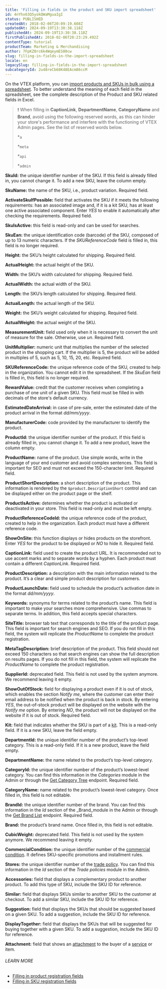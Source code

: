 ```yaml
---
title: 'Filling in fields in the product and SKU import spreadsheet'
id: 4nYhx63Q5yokQWaMguaIgI
status: PUBLISHED
createdAt: 2018-02-06T20:09:19.608Z
updatedAt: 2024-09-19T13:30:38.118Z
publishedAt: 2024-09-19T13:30:38.118Z
firstPublishedAt: 2018-02-06T20:23:29.492Z
contentType: tutorial
productTeam: Marketing & Merchandising
author: 7FpKZ0rc6k4WqeymES80cw
slug: filling-in-fields-in-the-import-spreadsheet
locale: en
legacySlug: filling-in-fields-in-the-import-spreadsheet
subcategoryId: 2u48reCb68K48EAcm86ccM
---
```


On the VTEX platform, you can [import products and SKUs in bulk using a spreadsheet](https://help.vtex.com/pt/tracks/catalogo-101--5AF0XfnjfWeopIFBgs3LIQ/17PxekVPmVYI4c3OCQ0ddJ#planilha). To better understand the meaning of each field in the spreadsheet, see the complete description of the Product and SKU related fields in Excel.

>❗ When filling in **CaptionLink**, **DepartmentName**, **CategoryName** and **Brand**, avoid using the following reserved words, as this can hinder your store's performance and interfere with the functioning of VTEX Admin pages. See the list of reserved words below.
>
> *`a`
>
> *`meta`
>
> *`api`
>
> *`admin`
> 

**SkuId:** the unique identifier number of the SKU. If this field is already filled in, you cannot change it. To add a new SKU, leave the column empty.

**SkuName:** the name of the SKU, i.e., product variation. Required field.

**ActivateSkuIfPossible:** field that activates the SKU if it meets the following requirements: has an associated image and, if it is a kit SKU, has at least one active associated component. Enter _YES_ to enable it automatically after checking the requirements. Required field.

**SkuIsActive:** this field is read-only and can be used for searches.

**SkuEan:** the unique identification code (barcode) of the SKU, composed of up to 13 numeric characters. If the _SKUReferenceCode_ field is filled in, this field is no longer required.

**Height:** the SKU’s height calculated for shipping. Required field.

**ActualHeight:** the actual height of the SKU.

**Width:** the SKU’s width calculated for shipping. Required field.

**ActualWidth:** the actual width of the SKU.

**Length:** the SKU’s length calculated for shipping. Required field.

**ActualLength:** the actual length of the SKU.

**Weight:** the SKU’s weight calculated for shipping. Required field.

**ActualWeight:** the actual weight of the SKU.

**MeasurementUnit:** field used only when it is necessary to convert the unit of measure for the sale. Otherwise, use _un_. Required field.

**UnitMultiplier:** numeric unit that multiplies the number of the selected product in the shopping cart. If the multiplier is 5, the product will be added in multiples of 5, such as 5, 10, 15, 20, etc. Required field.

**SKUReferenceCode:** the unique reference code of the SKU, created to help in the organization. You cannot edit it in the spreadsheet. If the _SkuEan_ field is filled in, this field is no longer required.

**RewardValue:** credit that the customer receives when completing a purchase of one unit of a given SKU. This field must be filled in with decimals of the store's default currency. 

**EstimatedDateArrival:** in case of pre-sale, enter the estimated date of the product arrival in the format _dd/mm/yyyy_.

**ManufacturerCode:** code provided by the manufacturer to identify the product.

**ProductId:** the unique identifier number of the product. If this field is already filled in, you cannot change it. To add a new product, leave the column empty.

**ProductName:** name of the product. Use simple words, write in the language of your end customer and avoid complex sentences. This field is important for SEO and must not exceed the 150-character limit. Required field.

**ProductShortDescription:** a short description of the product. This information is rendered by the `$product.DescriptionShort` control and can be displayed either on the product page or the shelf.

**ProductIsActive:** determines whether the product is activated or deactivated in your store. This field is read-only and must be left empty.

**ProductReferenceCodeId:** the unique reference code of the product, created to help in the organization. Each product must have a different reference code.

**ShowOnSite:** this function displays or hides products on the storefront. Enter _YES_ for the product to be displayed or _NO_ to hide it. Required field.

**CaptionLink:** field used to create the product URL. It is recommended not to use accent marks and to separate words by a hyphen. Each product must contain a different _CaptionLink_. Required field.

**ProductDescription:** a description with the main information related to the product. It’s a clear and simple product description for customers.

**ProductLaunchDate:** field used to schedule the product’s activation date in the format _dd/mm/yyyy_.

**Keywords:** synonyms for terms related to the product’s name. This field is important to make your searches more comprehensive. Use commas to separate terms. In addition, this field accepts special characters.

**SiteTitle:** browser tab text that corresponds to the title of the product page. This field is important for search engines and SEO. If you do not fill in this field, the system will replicate the _ProductName_ to complete the product registration.

**MetaTagDescription:** brief description of the product. This field should not exceed 150 characters so that search engines can show the full description on results pages. If you do not fill in this field, the system will replicate the _ProductName_ to complete the product registration.

**SupplierId:** deprecated field. This field is not used by the system anymore. We recommend leaving it empty.

**ShowOutOfStock:** field for displaying a product even if it is out of stock, which enables the section _Notify me_, where the customer can enter their email address to be notified when the product is back in stock. By entering _YES_, the out-of-stock product will be displayed on the website with the _Notify me_ option. By entering _NO_, the product will not be displayed on the website if it is out of stock. Required field.

**Kit:** field that indicates whether the SKU is part of a [kit](https://help.vtex.com/pt/tutorial/o-que-e-um-kit--5ov5s3eHM4AqAAgqWwoc28). This is a read-only field. If it is a new SKU, leave the field empty.

**DepartmentId:** the unique identifier number of the product’s top-level category. This is a read-only field. If it is a new product, leave the field empty.

**DepartmentName:** the name related to the product’s top-level category.

**CategoryId:** the unique identifier number of the product’s lowest-level category. You can find this information in the _Categories_ module in the Admin or through the [Get Category Tree](https://developers.vtex.com/vtex-rest-api/reference/catalog-api-category#catalog-api-get-category-tree) endpoint. Required field.

**CategoryName:** name related to the product’s lowest-level category. Once filled in, this field is not editable.

**BrandId:** the unique identifier number of the brand. You can find this information in the _Id_ section of the _Brand_module in the Admin or through the [Get Brand List](https://developers.vtex.com/vtex-rest-api/reference/catalog-api-brand#catalog-api-get-brand-list) endpoint. Required field.

**Brand:** the product’s brand name. Once filled in, this field is not editable.

**CubicWeight:** deprecated field. This field is not used by the system anymore. We recommend leaving it empty.

**CommercialCondition:** the unique identifier number of the [commercial condition](https://help.vtex.com/pt/tutorial/como-cadastrar-condicao-comercial--tutorials_445). It defines SKU-specific promotions and installment rules. 

**Stores:** the unique identifier number of the [trade policy](https://help.vtex.com/pt/tutorial/criar-uma-politica-comercial--563tbcL0TYKEKeOY4IAgAE). You can find this information in the _Id_ section of the _Trade policies_ module in the Admin.

**Accessories:** field that displays a complementary product to another product. To add this type of SKU, include the SKU ID for reference.

**Similar:** field that displays SKUs similar to another SKU to the customer at checkout. To add a similar SKU, include the SKU ID for reference.

**Suggestion:** field that displays the SKUs that should be suggested based on a given SKU. To add a suggestion, include the SKU ID for reference.

**DisplayTogether:** field that displays the SKUs that will be suggested for buying together with a given SKU. To add a suggestion, include the SKU ID for reference.

**Attachment:** field that shows an [attachment](https://help.vtex.com/pt/tutorial/o-que-e-um-anexo--aGICk0RVbqKg6GYmQcWUm#) to the buyer of a [service](https://help.vtex.com/pt/tutorial/o-que-e-um-servico--46Ha8CEEQoC6Y40i6akG0y#) or item.

###### LEARN MORE

* [Filling in product registration fields](https://help.vtex.com/pt/tutorial/campos-de-cadastro-de-produto--4dYXWIK3zyS8IceKkQseke)
* [Filling in SKU registration fields](https://help.vtex.com/pt/tutorial/campos-de-cadastro-de-sku--21DDItuEQc6mseiW8EakcY)

